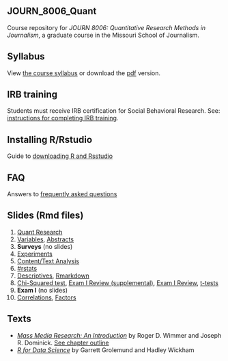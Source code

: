 
JOURN\_8006\_Quant
------------------

Course repository for *JOURN 8006: Quantitative Research Methods in Journalism*, a graduate course in the Missouri School of Journalism.

Syllabus
--------

View [the course syllabus](syllabus/syllabus.md) or download the [pdf](syllabus/syllabus.pdf) version.

IRB training
------------

Students must receive IRB certification for Social Behavioral Research. See: [instructions for completing IRB training](irb_training/instructions.md).

Installing R/Rstudio
--------------------

Guide to [downloading R and Rsstudio](download-R-and-Rstudio/download-R-and-rstudio.Rmd)

FAQ
---

Answers to [frequently asked questions](FAQ.md)

Slides (Rmd files)
------------------

1.  [Quant Research](slides/1-intro-to-quant.Rmd)
2.  [Variables](slides/2-variables.Rmd), [Abstracts](slides/2-abstracts.Rmd)
3.  **Surveys** (no slides)
4.  [Experiments](slides/experiments.Rmd)
5.  [Content/Text Analysis](slides/5-content-analysis.Rmd)
6.  [\#rstats](slides/6-rstats.Rmd)
7.  [Descriptives](slides/7-descriptives.Rmd), [Rmarkdown](slides/7-rmarkdown.Rmd)
8.  [Chi-Squared test](slides/8-chisquare.Rmd), [Exam I Review (supplemental)](slides/8-examI-descriptives.Rmd), [Exam I Review](slides/8-examI.Rmd), [t-tests](slides/8-ttests.Rmd)
9.  **Exam I** (no slides)
10. [Correlations](slides/10-correlation.Rmd), [Factors](slides/10-factors.Rmd)

Texts
-----

-   [*Mass Media Research: An Introduction*](https://www.amazon.com/dp/143908274X/) by Roger D. Wimmer and Joseph R. Dominick. [See chapter outline](books/mass_media_outline.md)
-   [*R for Data Science*](http://r4ds.had.co.nz/) by Garrett Grolemund and Hadley Wickham
